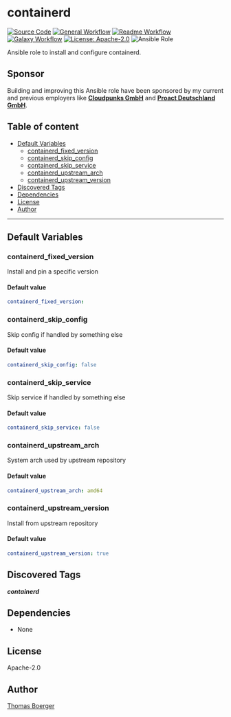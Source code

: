 # containerd

[![Source Code](https://img.shields.io/badge/github-source%20code-blue?logo=github&logoColor=white)](https://github.com/rolehippie/containerd) [![General Workflow](https://github.com/rolehippie/containerd/actions/workflows/general.yml/badge.svg)](https://github.com/rolehippie/containerd/actions/workflows/general.yml) [![Readme Workflow](https://github.com/rolehippie/containerd/actions/workflows/readme.yml/badge.svg)](https://github.com/rolehippie/containerd/actions/workflows/readme.yml) [![Galaxy Workflow](https://github.com/rolehippie/containerd/actions/workflows/galaxy.yml/badge.svg)](https://github.com/rolehippie/containerd/actions/workflows/galaxy.yml) [![License: Apache-2.0](https://img.shields.io/github/license/rolehippie/containerd)](https://github.com/rolehippie/containerd/blob/master/LICENSE) ![Ansible Role](https://img.shields.io/ansible/role/57656)

Ansible role to install and configure containerd.

## Sponsor

Building and improving this Ansible role have been sponsored by my current and previous employers like **[Cloudpunks GmbH](https://cloudpunks.de)** and **[Proact Deutschland GmbH](https://www.proact.eu)**.

## Table of content

- [Default Variables](#default-variables)
  - [containerd_fixed_version](#containerd_fixed_version)
  - [containerd_skip_config](#containerd_skip_config)
  - [containerd_skip_service](#containerd_skip_service)
  - [containerd_upstream_arch](#containerd_upstream_arch)
  - [containerd_upstream_version](#containerd_upstream_version)
- [Discovered Tags](#discovered-tags)
- [Dependencies](#dependencies)
- [License](#license)
- [Author](#author)

---

## Default Variables

### containerd_fixed_version

Install and pin a specific version

#### Default value

```YAML
containerd_fixed_version:
```

### containerd_skip_config

Skip config if handled by something else

#### Default value

```YAML
containerd_skip_config: false
```

### containerd_skip_service

Skip service if handled by something else

#### Default value

```YAML
containerd_skip_service: false
```

### containerd_upstream_arch

System arch used by upstream repository

#### Default value

```YAML
containerd_upstream_arch: amd64
```

### containerd_upstream_version

Install from upstream repository

#### Default value

```YAML
containerd_upstream_version: true
```

## Discovered Tags

**_containerd_**


## Dependencies

- None

## License

Apache-2.0

## Author

[Thomas Boerger](https://github.com/tboerger)
